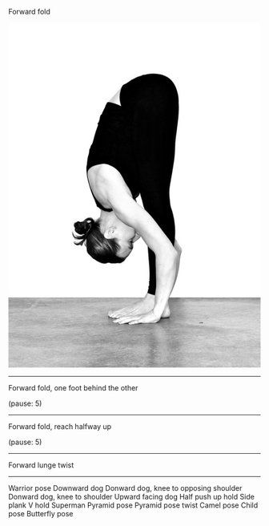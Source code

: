 Forward fold

![](forwardfold.jpg)

---

Forward fold, one foot behind the other

(pause: 5)

---

Forward fold, reach halfway up

(pause: 5)

---

Forward lunge twist

---

Warrior pose
Downward dog
Donward dog, knee to opposing shoulder
Donward dog, knee to shoulder
Upward facing dog
Half push up hold
Side plank
V hold
Superman
Pyramid pose
Pyramid pose twist
Camel pose
Child pose
Butterfly pose
